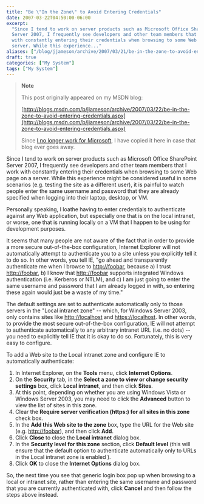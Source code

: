 ```yaml
---
title: "Be \"In the Zone\" to Avoid Entering Credentials"
date: 2007-03-22T04:50:00-06:00
excerpt:
  "Since I tend to work on server products such as Microsoft Office SharePoint
  Server 2007, I frequently see developers and other team members that I work
  with constantly entering their credentials when browsing to some Web page on a
  server. While this experience..."
aliases: ["/blog/jjameson/archive/2007/03/21/be-in-the-zone-to-avoid-entering-credentials.aspx", "/blog/jjameson/archive/2007/03/22/be-in-the-zone-to-avoid-entering-credentials.aspx"]
draft: true
categories: ["My System"]
tags: ["My System"]
---
```


> **Note**
>
> This post originally appeared on my MSDN blog:
>
> [http://blogs.msdn.com/b/jjameson/archive/2007/03/22/be-in-the-zone-to-avoid-entering-credentials.aspx](http://blogs.msdn.com/b/jjameson/archive/2007/03/22/be-in-the-zone-to-avoid-entering-credentials.aspx)
>
> Since
> [I no longer work for Microsoft](/blog/jjameson/2011/09/02/last-day-with-microsoft),
> I have copied it here in case that blog ever goes away.

Since I tend to work on server products such as Microsoft Office SharePoint
Server 2007, I frequently see developers and other team members that I work with
constantly entering their credentials when browsing to some Web page on a
server. While this experience might be considered useful in some scenarios (e.g.
testing the site as a different user), it is painful to watch people enter the
same username and password that they are already specified when logging into
their laptop, desktop, or VM.

Personally speaking, I loathe having to enter credentials to authenticate
against any Web application, but especially one that is on the local intranet,
or worse, one that is running locally on a VM that I happen to be using for
development purposes.

It seems that many people are not aware of the fact that in order to provide a
more secure out-of-the-box configuration, Internet Explorer will not
automatically attempt to authenticate you to a site unless you explicitly tell
it to do so. In other words, you tell IE, "go ahead and transparently
authenticate me when I browse to [http://foobar](http://foobar/), because a) I
trust [http://foobar](http://foobar/), b) I know that
[http://foobar](http://foobar/) supports integrated Windows authentication (i.e.
Kerberos or NTLM), and c) I am just going to enter the same username and
password that I am already logged in with, so entering these again would just be
a waste of my time."

The default settings are set to authenticate automatically only to those servers
in the "Local intranet zone" -- which, for Windows Server 2003, only contains
sites like [http://localhost](http://localhost/) and
[https://localhost](https://localhost/). In other words, to provide the most
secure out-of-the-box configuration, IE will not attempt to authenticate
automatically to any arbitrary intranet URL (i.e. no dots) -- you need to
explicitly tell IE that it is okay to do so. Fortunately, this is very easy to
configure.

To add a Web site to the Local intranet zone and configure IE to automatically
authenticate:

1. In Internet Explorer, on the **Tools** menu, click **Internet Options**.
2. On the **Security** tab, in the **Select a zone to view or change security
   settings** box, click **Local intranet**, and then click **Sites**.
3. At this point, depending on whether you are using Windows Vista or Windows
   Server 2003, you may need to click the **Advanced** button to view the list
   of sites in this zone.
4. Clear the **Require server verification (https:) for all sites in this zone**
   check box.
5. In the **Add this Web site to the zone** box, type the URL for the Web site
   (e.g. [http://foobar](http://foobar/)), and then click **Add**.
6. Click **Close** to close the **Local intranet** dialog box.
7. In the **Security level for this zone** section, click **Default level**
   (this will ensure that the default option to authenticate automatically only
   to URLs in the Local intranet zone is enabled ).
8. Click **OK** to close the **Internet Options** dialog box.

So, the next time you see that generic login box pop up when browsing to a local
or intranet site, rather than entering the same username and password that you
are currently authenticated with, click **Cancel** and then follow the steps
above instead.
